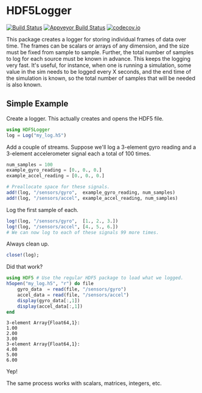 # HDF5Logger

[![Build Status](https://travis-ci.org/tuckermcclure/HDF5Logger.jl.svg?branch=master)](https://travis-ci.org/tuckermcclure/HDF5Logger.jl)
[![Appveyor Build Status](https://ci.appveyor.com/api/projects/status/github/tuckermcclure/HDF5Logger.jl?svg=true)](https://ci.appveyor.com/project/tuckermcclure/hdf5logger-jl)
[![codecov.io](http://codecov.io/github/tuckermcclure/HDF5Logger.jl/coverage.svg?branch=master)](http://codecov.io/github/tuckermcclure/HDF5Logger.jl?branch=master)
<!-- [![Coverage Status](https://coveralls.io/repos/tuckermcclure/HDF5Logger.jl/badge.svg?branch=master&service=github)](https://coveralls.io/github/tuckermcclure/HDF5Logger.jl?branch=master) -->

This package creates a logger for storing individual frames of data over time. The frames can be scalars or arrays of any dimension, and the size must be fixed from sample to sample. Further, the total number of samples to log for each source must be known in advance. This keeps the logging very fast. It's useful, for instance, when one is running a simulation, some value in the sim needs to be logged every X seconds, and the end time of the simulation is known, so the total number of samples that will be needed is also known.

## Simple Example

Create a logger. This actually creates and opens the HDF5 file.

```julia
using HDF5Logger
log = Log("my_log.h5")
```

Add a couple of streams. Suppose we'll log a 3-element gyro reading and a 3-element accelerometer signal each a total of 100 times.

```julia
num_samples = 100
example_gyro_reading = [0., 0., 0.]
example_accel_reading = [0., 0., 0.]

# Preallocate space for these signals.
add!(log, "/sensors/gyro",  example_gyro_reading, num_samples)
add!(log, "/sensors/accel", example_accel_reading, num_samples)
```

Log the first sample of each.

```julia
log!(log, "/sensors/gyro",  [1., 2., 3.])
log!(log, "/sensors/accel", [4., 5., 6.])
# We can now log to each of these signals 99 more times.
```

Always clean up.
```julia
close!(log);
```

Did that work?

```julia
using HDF5 # Use the regular HDF5 package to load what we logged.
h5open("my_log.h5", "r") do file
    gyro_data  = read(file, "/sensors/gyro")
    accel_data = read(file, "/sensors/accel")
    display(gyro_data[:,1])
    display(accel_data[:,1])
end
```

```
3-element Array{Float64,1}:
1.00
2.00
3.00
3-element Array{Float64,1}:
4.00
5.00
6.00
```
Yep!

The same process works with scalars, matrices, integers, etc.
